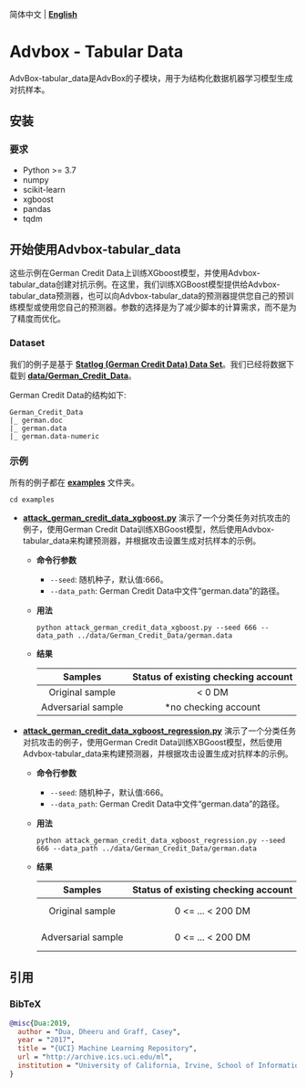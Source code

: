 简体中文 | **[English](/AdvBox/tabular_data/README.md)**

# Advbox - Tabular Data
AdvBox-tabular_data是AdvBox的子模块，用于为结构化数据机器学习模型生成对抗样本。

## 安装
### 要求
- Python >= 3.7
- numpy
- scikit-learn
- xgboost
- pandas
- tqdm

## 开始使用Advbox-tabular_data

这些示例在German Credit Data上训练XGboost模型，并使用Advbox-tabular_data创建对抗示例。在这里，我们训练XGBoost模型提供给Advbox-tabular_data预测器，也可以向Advbox-tabular_data的预测器提供您自己的预训练模型或使用您自己的预测器。参数的选择是为了减少脚本的计算需求，而不是为了精度而优化。

### Dataset
我们的例子是基于 **[Statlog (German Credit Data) Data Set](https://archive.ics.uci.edu/ml/datasets/statlog+(german+credit+data))**。我们已经将数据下载到 **[data/German_Credit_Data](/AdvBox/tabular_data/data/German_Credit_Data)**。

German Credit Data的结构如下:

```
German_Credit_Data
|_ german.doc
|_ german.data
|_ german.data-numeric
```

### 示例
所有的例子都在 **[examples](/AdvBox/tabular_data/examples)** 文件夹。

```
cd examples
```


- **[attack_german_credit_data_xgboost.py](/AdvBox/tabular_data/examples/attack_german_credit_data_xgboost.py)** 演示了一个分类任务对抗攻击的例子，使用German Credit Data训练XBGoost模型，然后使用Advbox-tabular_data来构建预测器，并根据攻击设置生成对抗样本的示例。
  - **命令行参数**
    - `--seed`: 随机种子，默认值:666。
    - `--data_path`: German Credit Data中文件“german.data”的路径。
  - **用法**

    ```
    python attack_german_credit_data_xgboost.py --seed 666 --data_path ../data/German_Credit_Data/german.data
    ```
  - **结果**

    | Samples | Status&nbsp;of&nbsp;existing&nbsp;checking&nbsp;account | Duration&nbsp;in&nbsp;month | Credit&nbsp;history | Purpose | Credit&nbsp;amount | Savings&nbsp;account/bonds | Present&nbsp;employment&nbsp;since | Installment&nbsp;rate&nbsp;in&nbsp;percentage&nbsp;of&nbsp;disposable&nbsp;income | Personal&nbsp;status&nbsp;and&nbsp;sex | Other&nbsp;debtors/guarantors | Present&nbsp;residence&nbsp;since | Property | Age&nbsp;in&nbsp;years | Other&nbsp;installment&nbsp;plans | Housing | Number&nbsp;of&nbsp;existing&nbsp;credits&nbsp;at&nbsp;this&nbsp;bank | Job | Number&nbsp;of&nbsp;people&nbsp;being&nbsp;liable&nbsp;to&nbsp;provide&nbsp;maintenance&nbsp;for | Telephone | foreign&nbsp;worker |
    |:--:|:--:|:--:|:--:|:--:|:--:|:--:|:--:|:--:|:--:|:--:|:--:|:--:|:--:|:--:|:--:|:--:|:--:|:--:|:--:|:--:|
    | Original&nbsp;sample | <&nbsp;0&nbsp;DM | 18 | no&nbsp;credits&nbsp;taken/all&nbsp;credits&nbsp;paid&nbsp;back&nbsp;duly | business | 3104 | <&nbsp;100&nbsp;DM | 4&nbsp;<=&nbsp;...&nbsp;<&nbsp;7&nbsp;years | 3 | male:&nbsp;single | none | 1 | building&nbsp;society&nbsp;savings&nbsp;agreement/life&nbsp;insurance | 31 | bank | own | 1 | skilled&nbsp;employee/official | 1 | yes,&nbsp;registered&nbsp;under&nbsp;the&nbsp;customers&nbsp;name | yes |
    | Adversarial&nbsp;sample | *no&nbsp;checking&nbsp;account | 18 | no&nbsp;credits&nbsp;taken/all&nbsp;credits&nbsp;paid&nbsp;back&nbsp;duly | *car&nbsp;(used) | 3104 | <&nbsp;100&nbsp;DM | 4&nbsp;<=&nbsp;...&nbsp;<&nbsp;7&nbsp;years | 3 | male:&nbsp;single | none | 1 | building&nbsp;society&nbsp;savings&nbsp;agreement/life&nbsp;insurance | 31 | bank | own | 1 | skilled&nbsp;employee/official | 1 | yes,&nbsp;registered&nbsp;under&nbsp;the&nbsp;customers&nbsp;name | yes |

- **[attack_german_credit_data_xgboost_regression.py](/AdvBox/tabular_data/examples/attack_german_credit_data_xgboost_regression.py)** 演示了一个分类任务对抗攻击的例子，使用German Credit Data训练XBGoost模型，然后使用Advbox-tabular_data来构建预测器，并根据攻击设置生成对抗样本的示例。
  - **命令行参数**
    - `--seed`: 随机种子，默认值:666。
    - `--data_path`: German Credit Data中文件“german.data”的路径。
  - **用法**

    ```
    python attack_german_credit_data_xgboost_regression.py --seed 666 --data_path ../data/German_Credit_Data/german.data
    ```
  - **结果**

    | Samples | Status&nbsp;of&nbsp;existing&nbsp;checking&nbsp;account | Duration&nbsp;in&nbsp;month | Credit&nbsp;history | Purpose | Credit&nbsp;amount | Savings&nbsp;account/bonds | Present&nbsp;employment&nbsp;since | Installment&nbsp;rate&nbsp;in&nbsp;percentage&nbsp;of&nbsp;disposable&nbsp;income | Personal&nbsp;status&nbsp;and&nbsp;sex | Other&nbsp;debtors/guarantors | Present&nbsp;residence&nbsp;since | Property | Age&nbsp;in&nbsp;years | Other&nbsp;installment&nbsp;plans | Housing | Number&nbsp;of&nbsp;existing&nbsp;credits&nbsp;at&nbsp;this&nbsp;bank | Job | Number&nbsp;of&nbsp;people&nbsp;being&nbsp;liable&nbsp;to&nbsp;provide&nbsp;maintenance&nbsp;for | Telephone | foreign&nbsp;worker |
    |:--:|:--:|:--:|:--:|:--:|:--:|:--:|:--:|:--:|:--:|:--:|:--:|:--:|:--:|:--:|:--:|:--:|:--:|:--:|:--:|:--:|
    | Original&nbsp;sample | 0&nbsp;<=&nbsp;...&nbsp;<&nbsp;200&nbsp;DM | 36 | delay&nbsp;in&nbsp;paying&nbsp;off&nbsp;in&nbsp;the&nbsp;past | business | 4455 | <&nbsp;100&nbsp;DM | 1&nbsp;<=&nbsp;...&nbsp;<&nbsp;4&nbsp;years | 2 | male&nbsp;:&nbsp;divorced/separated | none | 2 | building&nbsp;society&nbsp;savings&nbsp;agreement/life&nbsp;insurance | 30 | stores | own | 2 | management/self-employed/highly&nbsp;qualified&nbsp;employee/&nbsp;officer | 1 | yes,&nbsp;registered&nbsp;under&nbsp;the&nbsp;customers&nbsp;name | yes |
    | Adversarial&nbsp;sample | 0&nbsp;<=&nbsp;...&nbsp;<&nbsp;200&nbsp;DM | 36 | delay&nbsp;in&nbsp;paying&nbsp;off&nbsp;in&nbsp;the&nbsp;past | car&nbsp;(used) | 4455 | <&nbsp;100&nbsp;DM | unemployed | 2 | male&nbsp;:&nbsp;divorced/separated | none | 1 | building&nbsp;society&nbsp;savings&nbsp;agreement/life&nbsp;insurance | 30 | stores | own | 1 | management/self-employed/highly&nbsp;qualified&nbsp;employee/officer | 1 | yes,&nbsp;registered&nbsp;under&nbsp;the&nbsp;customers&nbsp;name | yes |

## 引用

### BibTeX

```bibtex
@misc{Dua:2019,
  author = "Dua, Dheeru and Graff, Casey",
  year = "2017",
  title = "{UCI} Machine Learning Repository",
  url = "http://archive.ics.uci.edu/ml",
  institution = "University of California, Irvine, School of Information and Computer Sciences"
}
```


